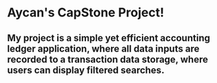 # Aycan's CapStone Project!

## My project is a simple yet efficient accounting ledger application, where all data inputs are recorded to a transaction data storage, where users can display filtered searches.
